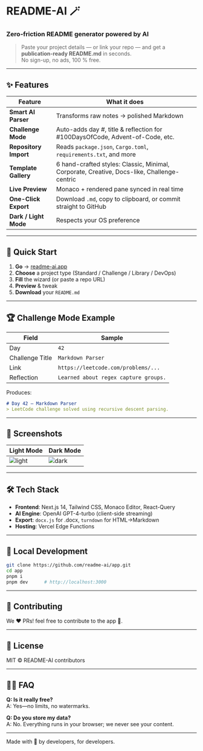 
# README-AI 🪄  
### Zero-friction README generator powered by AI

> Paste your project details — or link your repo — and get a **publication-ready README.md** in seconds.  
> No sign-up, no ads, 100 % free.

---

## ✨ Features

| Feature | What it does |
|---|---|
| **Smart AI Parser** | Transforms raw notes → polished Markdown |
| **Challenge Mode** | Auto-adds day #, title & reflection for #100DaysOfCode, Advent-of-Code, etc. |
| **Repository Import** | Reads `package.json`, `Cargo.toml`, `requirements.txt`, and more |
| **Template Gallery** | 6 hand-crafted styles: Classic, Minimal, Corporate, Creative, Docs-like, Challenge-centric |
| **Live Preview** | Monaco + rendered pane synced in real time |
| **One-Click Export** | Download `.md`, copy to clipboard, or commit straight to GitHub |
| **Dark / Light Mode** | Respects your OS preference |

---

## 🚀 Quick Start

1. **Go** → [readme-ai.app](https://readme-ai.app)  
2. **Choose** a project type (Standard / Challenge / Library / DevOps)  
3. **Fill** the wizard (or paste a repo URL)  
4. **Preview** & tweak  
5. **Download** your `README.md`

---

## 🏆 Challenge Mode Example

| Field | Sample |
|---|---|
| Day | `42` |
| Challenge Title | `Markdown Parser` |
| Link | `https://leetcode.com/problems/...` |
| Reflection | `Learned about regex capture groups.` |

Produces:

```markdown
# Day 42 – Markdown Parser
> LeetCode challenge solved using recursive descent parsing.
```

---

## 📸 Screenshots

| Light Mode | Dark Mode |
|---|---|
| ![light](https://readme-ai.app/assets/light.png) | ![dark](https://readme-ai.app/assets/dark.png) |

---

## 🛠️ Tech Stack

- **Frontend**: Next.js 14, Tailwind CSS, Monaco Editor, React-Query  
- **AI Engine**: OpenAI GPT-4-turbo (client-side streaming)  
- **Export**: `docx.js` for .docx, `turndown` for HTML→Markdown  
- **Hosting**: Vercel Edge Functions

---

## 🧪 Local Development

```bash
git clone https://github.com/readme-ai/app.git
cd app
pnpm i
pnpm dev      # http://localhost:3000
```

---


## 🤝 Contributing

We ❤️ PRs! feel free to contribute to the app 🙂.

---

## 📄 License

MIT © README-AI contributors

---

## 🙋‍♂️ FAQ

**Q: Is it really free?**  
A: Yes—no limits, no watermarks.

**Q: Do you store my data?**  
A: No. Everything runs in your browser; we never see your content.

---

Made with 💙 by developers, for developers.
```